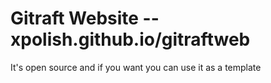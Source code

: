 # Gitraft Website -- xpolish.github.io/gitraftweb

It's open source and if you want you can use
it as a template

